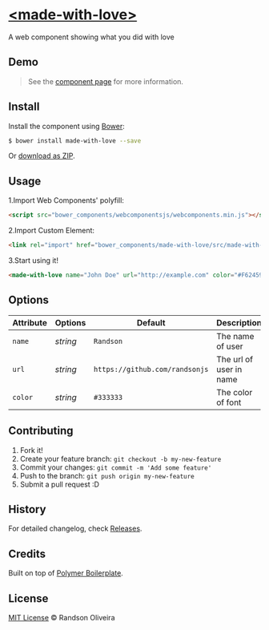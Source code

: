 # [&lt;made-with-love&gt;](http://randsonjs.github.io/made-with-love/)

A web component showing what you did with love

## Demo

> See the [component page](http://randsonjs.github.io/made-with-love) for more information.

## Install

Install the component using [Bower](http://bower.io/):

```sh
$ bower install made-with-love --save
```

Or [download as ZIP](https://github.com/randsonjs/made-with-love/archive/master.zip).

## Usage

1.Import Web Components' polyfill:

```html
<script src="bower_components/webcomponentsjs/webcomponents.min.js"></script>
```

2.Import Custom Element:

```html
<link rel="import" href="bower_components/made-with-love/src/made-with-love.html">
```

3.Start using it!

```html
<made-with-love name="John Doe" url="http://example.com" color="#F62459"></made-with-love>
```

## Options

Attribute | Options       | Default                         | Description
---       | ---           | ---                             | ---
`name`    | *string*      | `Randson`                       | The name of user
`url`     | *string*      | `https://github.com/randsonjs`  | The url of user in name
`color`   | *string*      | `#333333`                       | The color of font

## Contributing

1. Fork it!
2. Create your feature branch: `git checkout -b my-new-feature`
3. Commit your changes: `git commit -m 'Add some feature'`
4. Push to the branch: `git push origin my-new-feature`
5. Submit a pull request :D

## History

For detailed changelog, check [Releases](https://github.com/randsonjs/made-with-love/releases).

## Credits

Built on top of [Polymer Boilerplate](https://github.com/webcomponents/polymer-boilerplate).

## License

[MIT License](./LICENSE) © Randson Oliveira
